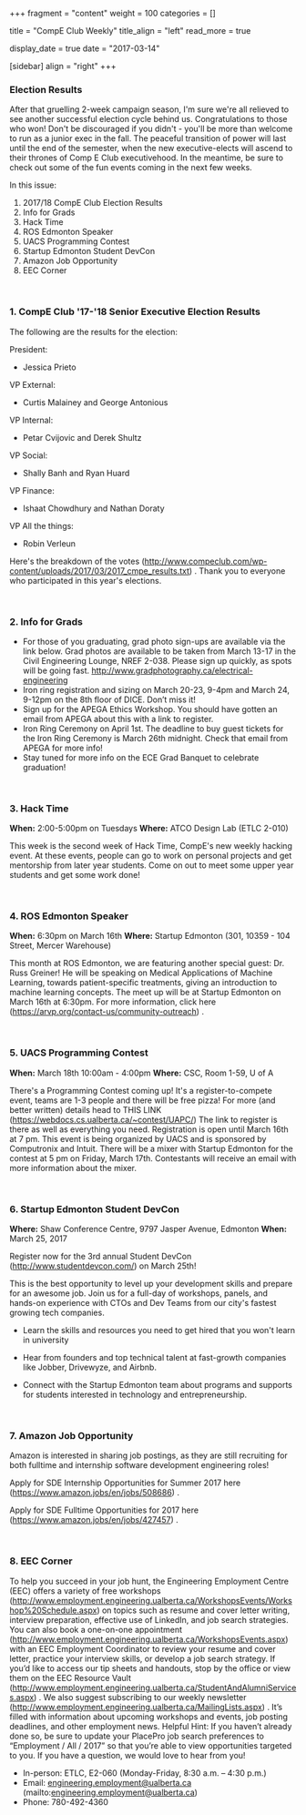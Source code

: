 
+++
fragment = "content"
weight = 100
categories = []

title = "CompE Club Weekly"
title_align = "left"
read_more = true

display_date = true
date = "2017-03-14" 

[sidebar]
  align = "right"
+++
### Election Results


After that gruelling 2-week campaign season, I'm sure we're all relieved to see another successful election cycle behind us. Congratulations to those who won! Don't be discouraged if you didn't - you'll be more than welcome to run as a junior exec in the fall. The peaceful transition of power will last until the end of the semester, when the new executive-elects will ascend to their thrones of Comp E Club executivehood. In the meantime, be sure to check out some of the fun events coming in the next few weeks.

In this issue:
1. 2017/18 CompE Club Election Results
2. Info for Grads
3. Hack Time
4. ROS Edmonton Speaker
5. UACS Programming Contest
6. Startup Edmonton Student DevCon
7. Amazon Job Opportunity
8. EEC Corner

</br>

### 1. CompE Club '17-'18 Senior Executive Election Results

The following are the results for the election:

President:
- Jessica Prieto

VP External:
- Curtis Malainey and George Antonious

VP Internal:
- Petar Cvijovic and Derek Shultz

VP Social:
- Shally Banh and Ryan Huard

VP Finance:
- Ishaat Chowdhury and Nathan Doraty

VP All the things:
- Robin Verleun

Here's the breakdown of the votes (http://www.compeclub.com/wp-content/uploads/2017/03/2017_cmpe_results.txt) . Thank you to everyone who participated in this year's elections.

</br>

### 2. Info for Grads

* For those of you graduating, grad photo sign-ups are available via the link below. Grad photos are available to be taken from March 13-17 in the Civil Engineering Lounge, NREF 2-038. Please sign up quickly, as spots will be going fast. http://www.gradphotography.ca/electrical-engineering
* Iron ring registration and sizing on March 20-23, 9-4pm and March 24, 9-12pm on the 8th floor of DICE. Don’t miss it!
* Sign up for the APEGA Ethics Workshop. You should have gotten an email from APEGA about this with a link to register.
* Iron Ring Ceremony on April 1st. The deadline to buy guest tickets for the Iron Ring Ceremony is March 26th midnight. Check that email from APEGA for more info!
* Stay tuned for more info on the ECE Grad Banquet to celebrate graduation!

</br>

### 3. Hack Time


**When:** 2:00-5:00pm on Tuesdays
**Where:** ATCO Design Lab (ETLC 2-010)

This week is the second week of Hack Time, CompE's new weekly hacking event. At these events, people can go to work on personal projects and get mentorship from later year students. Come on out to meet some upper year students and get some work done!

</br>

### 4. ROS Edmonton Speaker


**When:** 6:30pm on March 16th
**Where:** Startup Edmonton (301, 10359 - 104 Street, Mercer Warehouse)

This month at ROS Edmonton, we are featuring another special guest: Dr. Russ Greiner! He will be speaking on Medical Applications of Machine Learning, towards patient-specific treatments, giving an introduction to machine learning concepts. The meet up will be at Startup Edmonton on March 16th at 6:30pm. For more information, click here (https://arvp.org/contact-us/community-outreach) .

</br>

### 5. UACS Programming Contest

**When:** March 18th 10:00am - 4:00pm
**Where:** CSC, Room 1-59, U of A

There's a Programming Contest coming up! It's a register-to-compete event, teams are 1-3 people and there will be free pizza! For more (and better written) details head to THIS LINK (https://webdocs.cs.ualberta.ca/~contest/UAPC/)  The link to register is there as well as everything you need. Registration is open until March 16th at 7 pm. This event is being organized by UACS and is sponsored by Computronix and Intuit. There will be a mixer with Startup Edmonton for the contest at 5 pm on Friday, March 17th. Contestants will receive an email with more information about the mixer.

</br>

### 6. Startup Edmonton Student DevCon

**Where:** Shaw Conference Centre, 9797 Jasper Avenue, Edmonton
**When:** March 25, 2017

Register now for the 3rd annual Student DevCon (http://www.studentdevcon.com/) on March 25th!

This is the best opportunity to level up your development skills and prepare for an awesome job. Join us for a full-day of workshops, panels, and hands-on experience with CTOs and Dev Teams from our city's fastest growing tech companies.

- Learn the skills and resources you need to get hired that you won't learn in university

- Hear from founders and top technical talent at fast-growth companies like Jobber, Drivewyze, and Airbnb.

- Connect with the Startup Edmonton team about programs and supports for students interested in technology and entrepreneurship.

</br>

### 7. Amazon Job Opportunity


Amazon is interested in sharing job postings, as they are still recruiting for both fulltime and internship software development engineering roles!

Apply for SDE Internship Opportunities for Summer 2017 here (https://www.amazon.jobs/en/jobs/508686) .

Apply for SDE Fulltime Opportunities for 2017 here (https://www.amazon.jobs/en/jobs/427457) .

</br>

### 8. EEC Corner

To help you succeed in your job hunt, the Engineering Employment Centre (EEC) offers a variety of free workshops (http://www.employment.engineering.ualberta.ca/WorkshopsEvents/Workshop%20Schedule.aspx) on topics such as resume and cover letter writing, interview preparation, effective use of LinkedIn, and job search strategies. You can also book a one-on-one appointment (http://www.employment.engineering.ualberta.ca/WorkshopsEvents.aspx) with an EEC Employment Coordinator to review your resume and cover letter, practice your interview skills, or develop a job search strategy. If you’d like to access our tip sheets and handouts, stop by the office or view them on the EEC Resource Vault (http://www.employment.engineering.ualberta.ca/StudentAndAlumniServices.aspx) .
We also suggest subscribing to our weekly newsletter (http://www.employment.engineering.ualberta.ca/MailingLists.aspx) .  It’s filled with information about upcoming workshops and events, job posting deadlines, and other employment news. Helpful Hint: If you haven’t already done so, be sure to update your PlacePro job search preferences to “Employment / All / 2017” so that you’re able to view opportunities targeted to you.
If you have a question, we would love to hear from you!
* In-person: ETLC, E2-060 (Monday-Friday, 8:30 a.m. – 4:30 p.m.)
* Email: engineering.employment@ualberta.ca (mailto:engineering.employment@ualberta.ca)
* Phone: 780-492-4360

</br>
